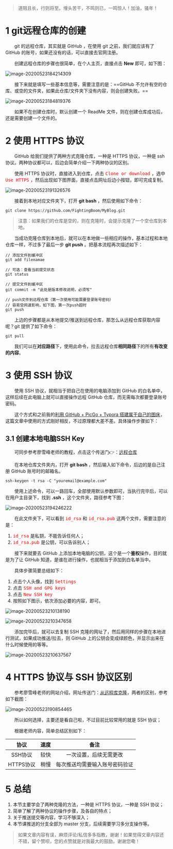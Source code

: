 > 道阻且长，行则将至。埋头苦干，不鸣则已，一鸣惊人！加油，骚年！

# 1 git远程仓库的创建

&emsp;&emsp;git 的远程仓库，其实就是 GitHub ，在使用 git 之前，我们就应该有了 GitHub 的账号，如果还没有的话，可以直接去官网注册。

&emsp;&emsp;创建远程仓库的步骤也很简单，在个人主页，直接点击 **New** 即可，如下图：

![image-20200523184214309](https://raw.githubusercontent.com/FightingBoom/BlogPicture/master/20200523184241.png)

&emsp;&emsp;接下来就是填写一些基本信息等，需要注意的是：==GitHub 不允许有空的仓库、或空的文件夹，如果此仓库/文件夹下没有内容，则会创建失败。==

![image-20200523184819376](https://raw.githubusercontent.com/FightingBoom/BlogPicture/master/20200523184837.png)

&emsp;&emsp;如果不在创建仓库时，默认创建一个 ReadMe 文件，则在创建仓库成功后，还是需要创建一个文件的。



# 2 使用 HTTPS 协议

&emsp;&emsp;GitHub 给我们提供了两种方式克隆仓库，一种是 HTTPS 协议，一种是 ssh 协议。两种协议都可以，后边会简单介绍一下两种协议的区别。

&emsp;&emsp;使用 HTTPS 协议时，直接进入到仓库，点击<font color=#ff0000 size=3> `Clone or download` </font>，选中<font color=#ff0000 size=3> `Use HTTPS` </font>，然后出现如下图界面，直接点击网址后边小按钮，即可完成复制。

![image-20200523191326576](https://raw.githubusercontent.com/FightingBoom/BlogPicture/master/20200523191326.png)

&emsp;&emsp;接着到本地对应文件夹下，打开 **git bash** ，然后使用如下命令：

```shell
git clone https://github.com/FightingBoom/MyBlog.git
```

> 注意：如果我们的仓库是空的，则在克隆时，会提示克隆了一个空仓库到本地。

&emsp;&emsp;当成功克隆仓库到本地后，就可以在本地做一些相应的操作，基本过程和本地仓库一样，不过多了最后一步 **git push** 。把基本流程再次描述如下：

```shell
// 添加文件到缓冲区
git add filenamae

// 可选：查看当前提交状态
git status

// 提交文件到缓冲区
git commit -m "此处是版本修改说明，必须写"

// push文件到远程仓库（第一次使用可能需要登录账号密码）
// 容易受网速影响，如下图，第一次push超时
git push
```

&emsp;&emsp;上边的步骤都是从本地提交/推送到远程仓库，那怎么从远程仓库获取内容呢？git 提供了如下命令：

```shell
git pull
```

&emsp;&emsp;我们可以在**对应路径**下，使用此命令，拉去远程仓库**相同路径**下的所有**有改变的内容**。



# 3 使用 SSH 协议

&emsp;&emsp;使用 SSH 协议，就相当于把自己在使用的电脑添加到 GitHub 的白名单中，这样后续在此电脑上就可以直接操作远程 GitHub 仓库，而无需每次都要登录账号密码。

&emsp;&emsp;这个方式和之前我的[利用 GitHub + PicGo + Typora 搭建属于自己的图床](https://blog.csdn.net/Fighting_Boom/article/details/105741739)，这篇文章中使用的方式刚好相反，不过原理都大差不差。具体操作步骤如下：

## 3.1 创建本地电脑SSH Key

&emsp;&emsp;可同步参考廖雪峰老师的教程，点击这个传送门:point_right:：[远程仓库](https://www.liaoxuefeng.com/wiki/896043488029600/896954117292416)

&emsp;&emsp;在本地仓库文件夹内，打开 **git bash** ，然后输入如下命令，后边的是自己注册 GitHub 账号时的邮箱名。

```shell
ssh-keygen -t rsa -C "youremail@example.com"
```

&emsp;&emsp;使用上述命令，可以一路回车，全部使用默认参数即可，当执行完毕后，可以在用户主目录下，找到 **.ssh** ，这个文件夹，路径参考下图：

![image-20200523194246222](https://raw.githubusercontent.com/FightingBoom/BlogPicture/master/20200523194321.png)

&emsp;&emsp;在此文件夹下，可以看到<font color=#ff0000 size=3> `id_rsa` </font> 和<font color=#ff0000 size=3> `id_rsa.pub` </font>这两个文件，需要注意的是：

1. <font color=#ff0000 size=3> `id_rsa` </font> 是私钥，不能告诉任何人；
2. <font color=#ff0000 size=3> `id_rsa.pub` </font>是公钥，可以告诉别人；

&emsp;&emsp;接下来就要去 GitHub 上添加本地电脑的公钥，这个是一个**鉴权**操作，目的就是为了让 GitHub 知道，是谁在进行操作，也就相当于添加到白名单当中。

&emsp;&emsp;具体步骤简要总结如下：

1. 点击个人头像，找到<font color=#ff0000 size=3> `Settings` </font>
2. 点击<font color=#ff0000 size=3> `SSH and GPG keys` </font>
3. 点击<font color=#ff0000 size=3> `New SSH key` </font>
4. 按照如下图示，依次添加必要的内容，即可。

![image-20200523210138190](https://raw.githubusercontent.com/FightingBoom/BlogPicture/master/20200523210358.png)

![image-20200523210347658](https://raw.githubusercontent.com/FightingBoom/BlogPicture/master/20200523210347.png)

&emsp;&emsp;添加完毕后，就可以去复制 SSH 克隆的网址了，然后用同样的步骤在本地进行测试，如果成功推送/拉去，则 GitHub 上的公钥会变成绿颜色，并显示出来在什么时候使用的等等。

![image-20200523210637567](https://raw.githubusercontent.com/FightingBoom/BlogPicture/master/20200523210637.png)

# 4 HTTPS 协议与 SSH 协议区别

&emsp;&emsp;参考廖雪峰老师的网站介绍，网址传送门：[从远程库克隆](https://www.liaoxuefeng.com/wiki/896043488029600/898732792973664)，两者的区别，参考如下截图：

![image-20200523190854465](https://raw.githubusercontent.com/FightingBoom/BlogPicture/master/20200523190854.png)

&emsp;&emsp;所以如何选择，主要还是看自己啦，不过目前比较常用的就是 SSH 协议；

&emsp;&emsp;根据老师内容，简单总结区别如下：

|   协议    | 速度 |              备注              |
| :-------: | :--: | :----------------------------: |
|  SSH协议  | 较快 |     一次设置，后续无需更改     |
| HTTPS协议 | 稍慢 | 每次推送均需要输入账号密码验证 |



# 5 总结

1. 本节主要学会了两种克隆的方法，一种是 HTTPS 协议，一种是 SSH 协议；
2. 简单了解了两种协议的操作步骤，及各自的特点；
3. 关于推送提交等内容，学习不够深入；
4. 本节课推送的分支全部为 master 分支，后续需要学习多分支操作等。

> 如果文章内容有误，麻烦评论/私信多多指教，谢谢！如果觉得文章内容还不错，留个赞呗，您的点赞就是对我最大的鼓励，谢谢您嘞！